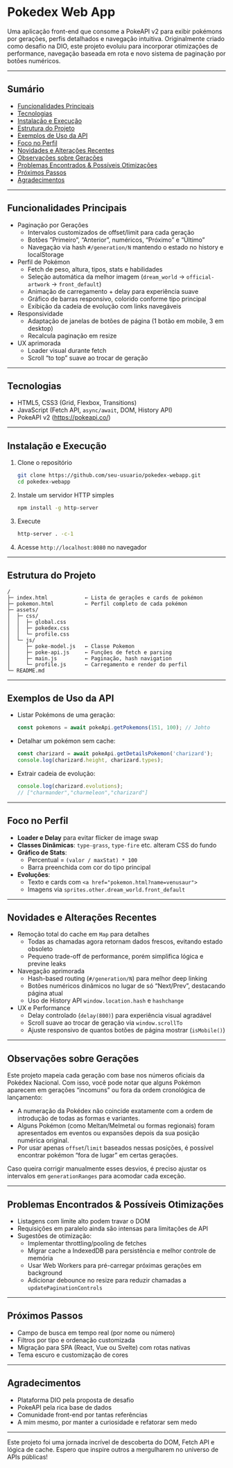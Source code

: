 # Pokedex Web App

Uma aplicação front-end que consome a PokeAPI v2 para exibir pokémons por gerações, perfis detalhados e navegação intuitiva. Originalmente criado como desafio na DIO, este projeto evoluiu para incorporar otimizações de performance, navegação baseada em rota e novo sistema de paginação por botões numéricos.

---

## Sumário

- [Funcionalidades Principais](#funcionalidades-principais)  
- [Tecnologias](#tecnologias)  
- [Instalação e Execução](#instalação-e-execução)  
- [Estrutura do Projeto](#estrutura-do-projeto)  
- [Exemplos de Uso da API](#exemplos-de-uso-da-api)  
- [Foco no Perfil](#foco-no-perfil)  
- [Novidades e Alterações Recentes](#novidades-e-alterações-recentes)  
- [Observações sobre Gerações](#observações-sobre-gerações)
- [Problemas Encontrados & Possíveis Otimizações](#problemas-encontrados--possíveis-otimizações)  
- [Próximos Passos](#próximos-passos)  
- [Agradecimentos](#agradecimentos)  

---

## Funcionalidades Principais

- Paginação por Gerações  
  - Intervalos customizados de offset/limit para cada geração  
  - Botões “Primeiro”, “Anterior”, numéricos, “Próximo” e “Último”  
  - Navegação via hash `#/generation/N` mantendo o estado no history e localStorage  
- Perfil de Pokémon  
  - Fetch de peso, altura, tipos, stats e habilidades  
  - Seleção automática da melhor imagem (`dream_world` → `official-artwork` → `front_default`)  
  - Animação de carregamento + delay para experiência suave  
  - Gráfico de barras responsivo, colorido conforme tipo principal  
  - Exibição da cadeia de evolução com links navegáveis  
- Responsividade  
  - Adaptação de janelas de botões de página (1 botão em mobile, 3 em desktop)  
  - Recalcula paginação em resize  
- UX aprimorada  
  - Loader visual durante fetch  
  - Scroll “to top” suave ao trocar de geração  

---

## Tecnologias

- HTML5, CSS3 (Grid, Flexbox, Transitions)  
- JavaScript (Fetch API, `async/await`, DOM, History API)  
- PokeAPI v2 (https://pokeapi.co/)  

---

## Instalação e Execução

1. Clone o repositório  
   ```bash
   git clone https://github.com/seu-usuario/pokedex-webapp.git
   cd pokedex-webapp
   ```  
2. Instale um servidor HTTP simples  
   ```bash
   npm install -g http-server
   ```  
3. Execute  
   ```bash
   http-server . -c-1
   ```  
4. Acesse `http://localhost:8080` no navegador  

---

## Estrutura do Projeto

```
/
├─ index.html            ← Lista de gerações e cards de pokémon
├─ pokemon.html          ← Perfil completo de cada pokémon
├─ assets/
│  ├─ css/
│  │  ├─ global.css
│  │  ├─ pokedex.css
│  │  └─ profile.css
│  └─ js/
│     ├─ poke-model.js   ← Classe Pokemon
│     ├─ poke-api.js     ← Funções de fetch e parsing
│     ├─ main.js         ← Paginação, hash navigation
│     └─ profile.js      ← Carregamento e render do perfil
└─ README.md
```

---

## Exemplos de Uso da API

- Listar Pokémons de uma geração:  
  ```js
  const pokemons = await pokeApi.getPokemons(151, 100); // Johto
  ```
- Detalhar um pokémon sem cache:  
  ```js
  const charizard = await pokeApi.getDetailsPokemon('charizard');
  console.log(charizard.height, charizard.types);
  ```
- Extrair cadeia de evolução:  
  ```js
  console.log(charizard.evolutions);
  // ["charmander","charmeleon","charizard"]
  ```

---

## Foco no Perfil

- **Loader e Delay** para evitar flicker de image swap  
- **Classes Dinâmicas**: `type-grass`, `type-fire` etc. alteram CSS do fundo  
- **Gráfico de Stats**:  
  - Percentual = `(valor / maxStat) * 100`  
  - Barra preenchida com cor do tipo principal  
- **Evoluções**:  
  - Texto e cards com `<a href="pokemon.html?name=venusaur">`  
  - Imagens via `sprites.other.dream_world.front_default`  

---

## Novidades e Alterações Recentes

- Remoção total do cache em `Map` para detalhes  
  - Todas as chamadas agora retornam dados frescos, evitando estado obsoleto  
  - Pequeno trade-off de performance, porém simplifica lógica e previne leaks  
- Navegação aprimorada  
  - Hash-based routing (`#/generation/N`) para melhor deep linking  
  - Botões numéricos dinâmicos no lugar de só “Next/Prev”, destacando página atual  
  - Uso de History API `window.location.hash` e `hashchange`  
- UX e Performance  
  - Delay controlado (`delay(800)`) para experiência visual agradável  
  - Scroll suave ao trocar de geração via `window.scrollTo`  
  - Ajuste responsivo de quantos botões de página mostrar (`isMobile()`)

---

## Observações sobre Gerações

Este projeto mapeia cada geração com base nos números oficiais da Pokédex Nacional. Com isso, você pode notar que alguns Pokémon aparecem em gerações “incomuns” ou fora da ordem cronológica de lançamento:

- A numeração da Pokédex não coincide exatamente com a ordem de introdução de todas as formas e variantes.  
- Alguns Pokémon (como Meltan/Melmetal ou formas regionais) foram apresentados em eventos ou expansões depois da sua posição numérica original.  
- Por usar apenas `offset`/`limit` baseados nessas posições, é possível encontrar pokémon “fora de lugar” em certas gerações.

Caso queira corrigir manualmente esses desvios, é preciso ajustar os intervalos em `generationRanges` para acomodar cada exceção.

---

## Problemas Encontrados & Possíveis Otimizações

- Listagens com limite alto podem travar o DOM  
- Requisições em paralelo ainda são intensas para limitações de API  
- Sugestões de otimização:  
  - Implementar throttling/pooling de fetches  
  - Migrar cache a IndexedDB para persistência e melhor controle de memória  
  - Usar Web Workers para pré-carregar próximas gerações em background  
  - Adicionar debounce no resize para reduzir chamadas a `updatePaginationControls`

---

## Próximos Passos

- Campo de busca em tempo real (por nome ou número)  
- Filtros por tipo e ordenação customizada  
- Migração para SPA (React, Vue ou Svelte) com rotas nativas  
- Tema escuro e customização de cores  

---

## Agradecimentos

- Plataforma DIO pela proposta de desafio  
- PokeAPI pela rica base de dados  
- Comunidade front-end por tantas referências  
- A mim mesmo, por manter a curiosidade e refatorar sem medo  

---

Este projeto foi uma jornada incrível de descoberta do DOM, Fetch API e lógica de cache. Espero que inspire outros a mergulharem no universo de APIs públicas!
